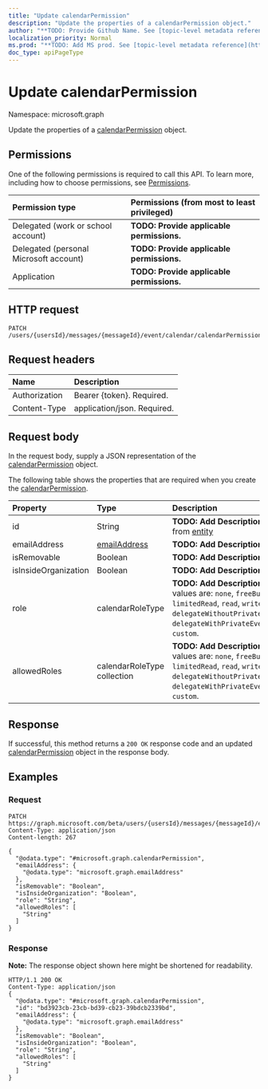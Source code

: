 ```yaml
---
title: "Update calendarPermission"
description: "Update the properties of a calendarPermission object."
author: "**TODO: Provide Github Name. See [topic-level metadata reference](https://msgo.azurewebsites.net/add/document/guidelines/metadata.html#topic-level-metadata)**"
localization_priority: Normal
ms.prod: "**TODO: Add MS prod. See [topic-level metadata reference](https://msgo.azurewebsites.net/add/document/guidelines/metadata.html#topic-level-metadata)**"
doc_type: apiPageType
---
```


# Update calendarPermission
Namespace: microsoft.graph

Update the properties of a [calendarPermission](../resources/calendarpermission.md) object.

## Permissions
One of the following permissions is required to call this API. To learn more, including how to choose permissions, see [Permissions](/concepts/permissions-reference.md).

|Permission type|Permissions (from most to least privileged)|
|:---|:---|
|Delegated (work or school account)|**TODO: Provide applicable permissions.**|
|Delegated (personal Microsoft account)|**TODO: Provide applicable permissions.**|
|Application|**TODO: Provide applicable permissions.**|

## HTTP request

<!-- {
  "blockType": "ignored"
}
-->
``` http
PATCH /users/{usersId}/messages/{messageId}/event/calendar/calendarPermissions/{calendarPermissionId}
```

## Request headers
|Name|Description|
|:---|:---|
|Authorization|Bearer {token}. Required.|
|Content-Type|application/json. Required.|

## Request body
In the request body, supply a JSON representation of the [calendarPermission](../resources/calendarpermission.md) object.

The following table shows the properties that are required when you create the [calendarPermission](../resources/calendarpermission.md).

|Property|Type|Description|
|:---|:---|:---|
|id|String|**TODO: Add Description** Inherited from [entity](../resources/entity.md)|
|emailAddress|[emailAddress](../resources/emailaddress.md)|**TODO: Add Description**|
|isRemovable|Boolean|**TODO: Add Description**|
|isInsideOrganization|Boolean|**TODO: Add Description**|
|role|calendarRoleType|**TODO: Add Description**. Possible values are: `none`, `freeBusyRead`, `limitedRead`, `read`, `write`, `delegateWithoutPrivateEventAccess`, `delegateWithPrivateEventAccess`, `custom`.|
|allowedRoles|calendarRoleType collection|**TODO: Add Description**. Possible values are: `none`, `freeBusyRead`, `limitedRead`, `read`, `write`, `delegateWithoutPrivateEventAccess`, `delegateWithPrivateEventAccess`, `custom`.|



## Response

If successful, this method returns a `200 OK` response code and an updated [calendarPermission](../resources/calendarpermission.md) object in the response body.

## Examples

### Request
<!-- {
  "blockType": "request",
  "name": "update_calendarpermission"
}
-->
``` http
PATCH https://graph.microsoft.com/beta/users/{usersId}/messages/{messageId}/event/calendar/calendarPermissions/{calendarPermissionId}
Content-Type: application/json
Content-length: 267

{
  "@odata.type": "#microsoft.graph.calendarPermission",
  "emailAddress": {
    "@odata.type": "microsoft.graph.emailAddress"
  },
  "isRemovable": "Boolean",
  "isInsideOrganization": "Boolean",
  "role": "String",
  "allowedRoles": [
    "String"
  ]
}
```


### Response
**Note:** The response object shown here might be shortened for readability.
<!-- {
  "blockType": "response",
  "truncated": true
}
-->
``` http
HTTP/1.1 200 OK
Content-Type: application/json
{
  "@odata.type": "#microsoft.graph.calendarPermission",
  "id": "bd3923cb-23cb-bd39-cb23-39bdcb2339bd",
  "emailAddress": {
    "@odata.type": "microsoft.graph.emailAddress"
  },
  "isRemovable": "Boolean",
  "isInsideOrganization": "Boolean",
  "role": "String",
  "allowedRoles": [
    "String"
  ]
}
```

